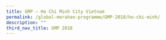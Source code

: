 ```yaml
---
title: GMP – Ho Chi Minh City Vietnam
permalink: /global-merahan-programme/GMP-2018/ho-chi-minh/
description: ""
third_nav_title: GMP 2018
---
```

